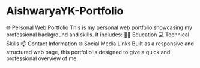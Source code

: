 # AishwaryaYK-Portfolio
🌐 Personal Web Portfolio This is my personal web portfolio showcasing my professional background and skills. It includes:  👩‍🎓 Education  💻 Technical Skills  📫 Contact Information  🌐 Social Media Links  Built as a responsive and structured web page, this portfolio is designed to give a quick and professional overview of me.
